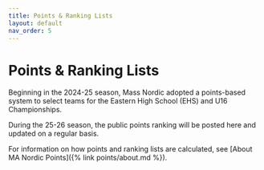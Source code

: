 ```yaml
---
title: Points & Ranking Lists
layout: default
nav_order: 5
---
```


# Points & Ranking Lists

Beginning in the 2024-25 season, Mass Nordic adopted a points-based system to select teams for the Eastern High School (EHS) and U16 Championships.

During the 25-26 season, the public points ranking will be posted here and updated on a regular basis.

For information on how points and ranking lists are calculated, see [About MA Nordic Points]({% link points/about.md %}).
